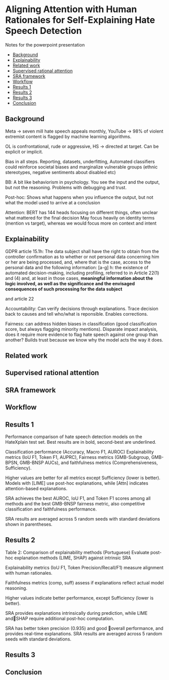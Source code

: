 # Aligning Attention with Human Rationales for Self-Explaining Hate Speech Detection

Notes for the powerpoint presentation

- [Background](#background)
- [Explainability](#explainability)
- [Related work](#related-work)
- [Supervised rational attention](#supervised-rational-attention)
- [SRA framework](#sra-framework)
- [Workflow](#workflow)
- [Results 1](#results-1)
- [Results 2](#results-2)
- [Results 3](#results-3)
- [Conclusion](#conclusion)

## Background
Meta -> seven mill hate speech appeals monthly, YouTube -> 98% of violent extremist content is flagged by machine learning algorithms.

OL is confrontational, rude or aggressive, HS -> directed at target. Can be explicit or implicit.

Bias in all steps. Reporting, datasets, underfitting, 
Automated classifiers could reinforce societal biases and marginalize vulnerable groups (ethnic stereotypes, negative sentiments about disabled etc)

BB: A bit like behaviorism in psychology. You see the input and the output, but not the reasoning. Problems with debugging and trust.

Post-hoc: Shows what happens when you influence the output, but not what the model used to arrive at a conclusion

Attention: BERT has 144 heads focusing on different things, often unclear what mattered for the final decision
May focus heavily on identity terms (mention vs target), whereas we would focus more on context and intent

## Explainability
GDPR article 15.1h:
The data subject shall have the right to obtain from the controller confirmation as to whether or not personal data concerning him or her are being processed, 
and, where that is the case, access to the personal data and the following information:
[a-g] h: the existence of automated decision-making, including profiling, referred to in Article 22(1) and (4) and, at least in those cases, 
**meaningful information about the logic involved, as well as the significance and the envisaged consequences of such processing for the data subject**

and article 22

Accountability: Can verify decisions through explanations. 
Trace decision back to causes and tell who/what is reponsible.
Enables corrections.

Fairness: can address hidden biases in classification (good classification score, but always flagging minority mentions).
Disparate impact analysis, does it require more evidence to flag hate speech against one group than another?
Builds trust because we know why the model acts the way it does.



## Related work

## Supervised rational attention

## SRA framework

## Workflow

## Results 1
Performance comparison of hate speech detection models on the HateXplain test set. 
Best results are in bold, second-best are underlined.

Classification performance (Accuracy, Macro F1, AUROC)
Explainability metrics (IoU F1, Token F1, AUPRC), 
Fairness metrics (GMB-Subgroup, GMB-BPSN, GMB-BNSP AUCs), and 
faithfulness metrics (Comprehensiveness, Sufficiency). 

Higher values are better for all metrics except Sufficiency (lower is better). 
Models with [LIME] use post-hoc explanations, while [Attn] indicates attention-based explanations. 

SRA achieves the best AUROC, IoU F1, and Token F1 scores among all methods and
the best GMB-BNSP fairness metric, also competitive classification and faithfulness performance. 

SRA results are averaged across 5 random seeds with standard deviations shown in
parentheses.

## Results 2
Table 2: Comparison of explainability methods (Portuguese)
Evaluate post-hoc explanation methods (LIME, SHAP) against intrinsic SRA

Explainability metrics (IoU F1, Token Precision/Recall/F1) measure alignment with human rationales.

Faithfulness metrics (comp, suff) assess if explanations reflect actual model reasoning. 

Higher values indicate better performance, except Sufficiency (lower is better). 

SRA provides explanations intrinsically during prediction, while LIME andSHAP require additional post-hoc computation. 

SRA has better token precision (0.935) and good overall performance, and provides real-time explanations. 
SRA results are averaged across 5 random seeds with standard deviations.

## Results 3

## Conclusion
